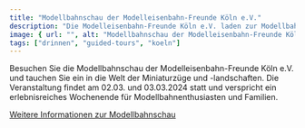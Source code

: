 ```yaml
---
title: "Modellbahnschau der Modelleisenbahn-Freunde Köln e.V."
description: "Die Modelleisenbahn-Freunde Köln e.V. laden zur Modellbahnschau am 02.03. und 03.03.2024 ein. Erleben Sie faszinierende Zugfahrten auf verschiedenen Anlagen, darunter die bekannte Semmering-Bahn. Die Veranstaltung bietet Spaß für die ganze Familie mit Einblicken in die detailreiche Welt der Modelleisenbahnen."
image: { url: "", alt: "Modellbahnschau der Modelleisenbahn-Freunde Köln" }
tags: ["drinnen", "guided-tours", "koeln"]
---
```


Besuchen Sie die Modellbahnschau der Modelleisenbahn-Freunde Köln e.V. und tauchen Sie ein in die Welt der Miniaturzüge und -landschaften. Die Veranstaltung findet am 02.03. und 03.03.2024 statt und verspricht ein erlebnisreiches Wochenende für Modellbahnenthusiasten und Familien.

[Weitere Informationen zur Modellbahnschau](https://modelleisenbahnfreunde-koeln.de)
